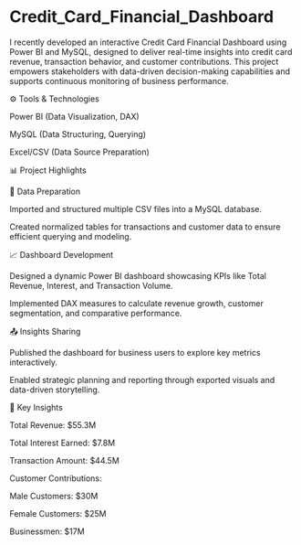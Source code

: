 # Credit_Card_Financial_Dashboard
I recently developed an interactive Credit Card Financial Dashboard using Power BI and MySQL, designed to deliver real-time insights into credit card revenue, transaction behavior, and customer contributions. This project empowers stakeholders with data-driven decision-making capabilities and supports continuous monitoring of business performance.

⚙️ Tools & Technologies

Power BI (Data Visualization, DAX)

MySQL (Data Structuring, Querying)

Excel/CSV (Data Source Preparation)

📊 Project Highlights

🔧 Data Preparation

Imported and structured multiple CSV files into a MySQL database.

Created normalized tables for transactions and customer data to ensure efficient querying and modeling.

📈 Dashboard Development

Designed a dynamic Power BI dashboard showcasing KPIs like Total Revenue, Interest, and Transaction Volume.

Implemented DAX measures to calculate revenue growth, customer segmentation, and comparative performance.

📤 Insights Sharing

Published the dashboard for business users to explore key metrics interactively.

Enabled strategic planning and reporting through exported visuals and data-driven storytelling.

🔑 Key Insights

Total Revenue: $55.3M

Total Interest Earned: $7.8M

Transaction Amount: $44.5M

Customer Contributions:

Male Customers: $30M

Female Customers: $25M

Businessmen: $17M

